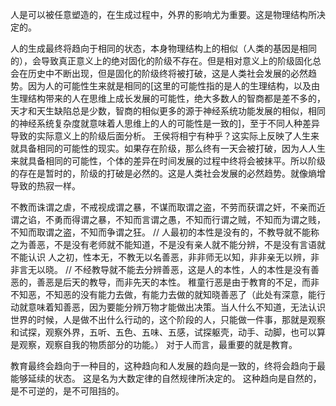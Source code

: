 人是可以被任意塑造的，在生成过程中，外界的影响尤为重要。这是物理结构所决定的。

人的生成最终将趋向于相同的状态，本身物理结构上的相似（人类的基因是相同的），会导致真正意义上的绝对固化的阶级不存在。但是相对意义上的阶级固化总会在历史中不断出现，但是固化的阶级终将被打破，这是人类社会发展的必然趋势。因为人的可能性生来就是相同的[这里的可能性指的是人的生理结构，以及由生理结构带来的人在思维上成长发展的可能性，绝大多数人的智商都是差不多的，天才和天生缺陷总是少数，智商的相似更多的源于神经系统功能发展的相似，相同的神经系统复杂度就意味着人思维上的人的可能性是一致的]，至于不同人种差异导致的实际意义上的阶级后面分析。
王侯将相宁有种乎？这实际上反映了人生来就具备相同的可能性的现实。如果存在阶级，那么终有一天会被打破，因为人人生来就具备相同的可能性，个体的差异在时间发展的过程中终将会被抹平。所以阶级的存在是暂时的，阶级的打破是必然的。这是人类社会发展的必然趋势。就像熵增导致的热寂一样。

不教而诛谓之虐，不戒视成谓之暴，不谋而取谓之盗，不劳而获谓之奸，不亲而近谓之谄，不勇而得谓之暴，不知而言谓之愚，不知而行谓之贼，不知而为谓之贱，不知而取谓之盗，不知而争谓之狂。
// 人最初的本性是没有的，不教导就不能称之为善恶，不是没有老师就不能知道，不是没有亲人就不能分辨，不是没有言语就不能认识
人之初，性本无，不教无以名善恶，非非师无以知，非非亲无以辨，非非言无以晓。
// 不经教导就不能去分辨善恶，这是人的本性，人的本性是没有善恶的，善恶是后天的教导，而非先天的本性。
稚童行恶是由于教育的不足，而非不知恶，不知恶的没有能力去做，有能力去做的就知晓善恶了（此处有深意，能行动就意味着知善恶，因为要能分辨万物才能做出决策。当人什么不知道，无法认识世界的时候，人是做不出什么行动的，这个阶段的人，只能做一件事，那就是观察和试探，观察外界，五听、五色、五味、五感，试探躯壳，动手、动脚，也可以算是观察，观察自我的物质部分的功能。）
对于人而言，最重要的就是教育。

教育最终会趋向于一种目的，这种趋向和人发展的趋向是一致的，终将会趋向于最能够延续的状态。
这是名为大数定律的自然规律所决定的。
这种趋向是自然的，是不可逆的，是不可阻挡的。

